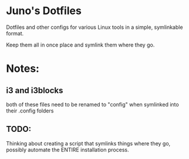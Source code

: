 # Juno's Dotfiles 

Dotfiles and other configs for various Linux tools in a simple, symlinkable format.

Keep them all in once place and symlink them where they go.

# Notes:

<h2> i3 and i3blocks </h2>

both of these files need to be renamed to "config" when symlinked into their .config folders

<h2> TODO: </h2>

Thinking about creating a script that symlinks things where they go, possibly automate the ENTIRE installation process.
